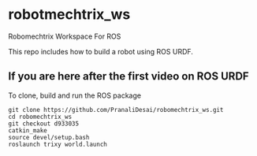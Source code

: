 # robotmechtrix_ws
Robomechtrix Workspace For ROS

This repo includes how to build a robot using ROS URDF.

## If you are here after the first video on ROS URDF
To clone, build and run the ROS package
```
git clone https://github.com/PranaliDesai/robomechtrix_ws.git
cd robomechtrix_ws
git checkout d933035
catkin_make
source devel/setup.bash
roslaunch trixy world.launch
```
